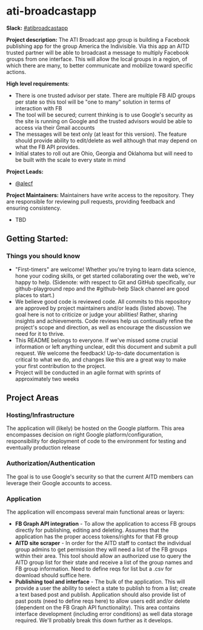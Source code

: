 # ati-broadcastapp

**Slack:** [#atibroadcastapp](https://datafordemocracy.slack.com/messages/C4VTQ2G4U/)

**Project description:** The ATI Broadcast app group is building a Facebook publishing app for the group America the Indivisible. Via this app an AITD trusted partner will be able to broadcast a message to multiply Facebook groups from one interface. This will allow the local groups in a region, of which there are many, to better communicate and mobilize toward specific actions.

**High level requirements**:
+ There is one trusted advisor per state. There are multiple FB AID groups per state so this tool will be "one to many" solution in terms of interaction with FB
+ The tool will be secured; current thinking is to use Google's security as the site is running on Google and the trusted advisors would be able to access via their Gmail accounts
+ The messages will be text only (at least for this version). The feature should provide ability to edit/delete as well although that may depend on what the FB API provides. 
+ Initial states to roll out are Ohio, Georgia and Oklahoma but will need to be built with the scale to every state in mind

**Project Leads:**
+ [@alecf](https://datafordemocracy.slack.com/messages/@alecf/)

**Project Maintainers:** Maintainers have write access to the repository. They are responsible for reviewing pull requests, providing feedback and ensuring consistency.
+ TBD

## Getting Started:
### Things you should know

+ "First-timers" are welcome! Whether you're trying to learn data science, hone your coding skills, or get started collaborating over the web, we're happy to help. (Sidenote: with respect to Git and GitHub specifically, our github-playground repo and the #github-help Slack channel are good places to start.)
+ We believe good code is reviewed code. All commits to this repository are approved by project maintainers and/or leads (listed above). The goal here is not to criticize or judge your abilities! Rather, sharing insights and achievements. Code reviews help us continually refine the project's scope and direction, as well as encourage the discussion we need for it to thrive.
+ This README belongs to everyone. If we've missed some crucial information or left anything unclear, edit this document and submit a pull request. We welcome the feedback! Up-to-date documentation is critical to what we do, and changes like this are a great way to make your first contribution to the project.
+ Project will be conducted in an agile format with sprints of approximately two weeks

## Project Areas
### Hosting/Infrastructure
The application will (likely) be hosted on the Google platform. This area encompasses decision on right Google platform/configuration, responsibility for deployment of code to the environment for testing and eventually production release

### Authorization/Authentication
The goal is to use Google's security so that the current AITD members can leverage their Google accounts to access.

### Application
The application will encompass several main functional areas or layers:
+ **FB Graph API integration** - To allow the application to access FB groups directly for publishing, editing and deleting. Assumes that the application has the proper access tokens/rights for that FB group
+ **AITD site scraper** - In order for the AITD staff to contact the individual group admins to get permission they will need a list of the FB groups within their area. This tool should allow an authorized use to query the AITD group list for their state and receive a list of the group names and FB group information. Need to define reqs for list but a .csv for download should suffice here.  
+ **Publishing tool and interface** - The bulk of the application. This will provide a user the ability to select a state to publish to from a list; create a text based post and publish. Application should also provide list of past posts (need to define reqs here) to allow users edit and/or delete (dependent on the FB Graph API functionality). This area contains interface development (including error conditions) as well data storage required. We'll probably break this down further as it develops. 
